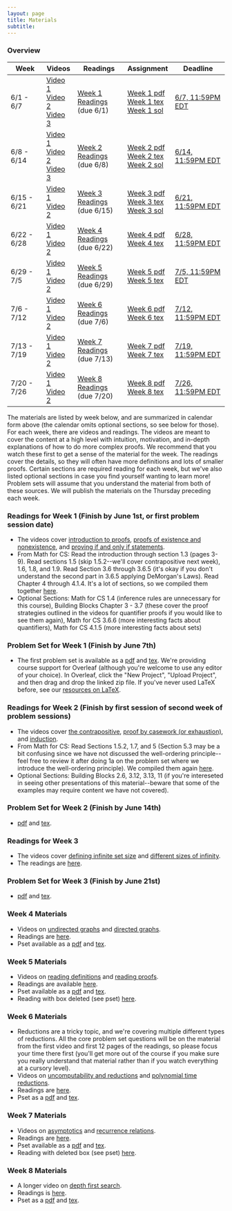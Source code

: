 ```yaml
---
layout: page
title: Materials
subtitle:
---
```


### Overview

<table class="table">
  <thead>
    <tr>
      <th>Week</th>
      <th>Videos</th>
      <th>Readings</th>
      <th>Assignment</th>
      <th>Deadline</th>
    </tr>
  </thead>
  <tbody>
    <tr>
      <td>6/1 - 6/7</td>
      <td>
        <a href="https://youtu.be/fMDiUny5cFc">Video 1</a><br>
        <a href="https://youtu.be/JRrtW-K5j24">Video 2</a><br>
        <a href="https://youtu.be/sLtvZaw8LTo">Video 3</a><br>
      </td>
      <td>
        <a href="/theoryprep/assets/Week_1_Readings.pdf">Week 1 Readings</a><br>(due 6/1)
      </td>
      <td>
        <a href="/theoryprep/assets/Week_1_pset.pdf">Week 1 pdf</a><br>
        <a href="/theoryprep/assets/Week_1_tex.zip">Week 1 tex</a><br>
        <a href="/theoryprep/assets/Week_1_Solutions.pdf">Week 1 sol</a>
      </td>
      <td><a href="https://www.gradescope.com/courses/135904/assignments/521658">6/7, 11:59PM EDT</a></td>
    </tr>
    <tr>
      <td>6/8 - 6/14</td>
      <td>
        <a href="https://youtu.be/Eg9oMdJ00Ms">Video 1</a><br>
        <a href="https://youtu.be/X3yx5dhC6mU">Video 2</a><br>
        <a href="https://youtu.be/n1ZI_HqGAYc">Video 3</a><br>
      </td>
      <td>
        <a href="/theoryprep/assets/Week_2_Readings.pdf">Week 2 Readings</a><br>(due 6/8)
      </td>
      <td>
        <a href="/theoryprep/assets/Week_2_pset.pdf">Week 2 pdf</a><br>
        <a href="/theoryprep/assets/Week_2_tex.zip">Week 2 tex</a><br>
        <a href="/theoryprep/assets/Week_2_Solutions.pdf">Week 2 sol</a>
      </td>
      <td><a href="https://www.gradescope.com/courses/135904/assignments/526256">6/14, 11:59PM EDT</a></td>
    </tr>
    <tr>
      <td>6/15 - 6/21</td>
      <td>
        <a href="https://youtu.be/HK3zxS7uTek">Video 1</a><br>
        <a href="https://youtu.be/arz0hnOmVzQ">Video 2</a><br>
      </td>
      <td>
        <a href="/theoryprep/assets/Week_3_Readings.pdf">Week 3 Readings</a><br>(due 6/15)
      </td>
      <td>
        <a href="/theoryprep/assets/Week_3_pset.pdf">Week 3 pdf</a><br>
        <a href="/theoryprep/assets/Week_3_tex.zip">Week 3 tex</a><br>
        <a href="/theoryprep/assets/Week_3_Solutions.pdf">Week 3 sol</a>
      </td>
      <td>
        <a href="https://www.gradescope.com/courses/135904/assignments/535466/submissions">6/21, 11:59PM EDT</a>
      </td>
    </tr>
    <tr>
      <td>6/22 - 6/28</td>
      <td>
        <a href="https://youtu.be/Y1GX5Ld8vlk">Video 1</a><br>
        <a href="https://youtu.be/K9P54DQQVPk">Video 2</a><br>
      </td>
      <td>
        <a href="/theoryprep/assets/Week_4_Readings.pdf">Week 4 Readings</a><br>(due 6/22)
      </td>
      <td>
        <a href="/theoryprep/assets/Week_4_pset.pdf">Week 4 pdf</a><br>
        <a href="/theoryprep/assets/Week_4_tex.zip">Week 4 tex</a>
      </td>
      <td>
        <a href="https://www.gradescope.com/courses/135904/assignments/538311/submissions">6/28, 11:59PM EDT</a>
      </td>
    </tr>
    <tr>
      <td>6/29 - 7/5</td>
      <td>
        <a href="https://www.youtube.com/watch?v=n6J7EQJ4puY">Video 1</a><br>
        <a href="https://www.youtube.com/watch?v=RQ9D5ul-Sew">Video 2</a><br>
      </td>
      <td>
        <a href="/theoryprep/assets/Week_5_Readings.pdf">Week 5 Readings</a><br>(due 6/29)
      </td>
      <td>
        <a href="/theoryprep/assets/Week_5_pset.pdf">Week 5 pdf</a><br>
        <a href="/theoryprep/assets/Week_5_tex.zip">Week 5 tex</a>
      </td>
      <td>
        <a href="https://www.gradescope.com/courses/135904/assignments/544959/submissions">7/5, 11:59PM EDT</a>
      </td>
    </tr>
    <tr>
      <td>7/6 - 7/12</td>
      <td>
        <a href="https://youtu.be/XoPoKyusUXk">Video 1</a><br>
        <a href="https://youtu.be/y9WWMTdhcDA">Video 2</a><br>
      </td>
      <td>
        <a href="/theoryprep/assets/Week_6_Readings.pdf">Week 6 Readings</a><br>(due 7/6)
      </td>
      <td>
        <a href="/theoryprep/assets/Week_6_pset.pdf">Week 6 pdf</a><br>
        <a href="/theoryprep/assets/Week_6_tex.zip">Week 6 tex</a>
      </td>
      <td>
        <a href="https://www.gradescope.com/courses/135904/assignments/550428/submissions">7/12, 11:59PM EDT</a>
      </td>
    </tr>
    <tr>
      <td>7/13 - 7/19</td>
      <td>
        <a href="https://www.youtube.com/watch?v=Hv8kbPBRM7s">Video 1</a><br>
        <a href="https://www.youtube.com/watch?v=AGn2dudKUi0">Video 2</a><br>
      </td>
      <td>
        <a href="/theoryprep/assets/Week_7_Readings.pdf">Week 7 Readings</a><br>(due 7/13)
      </td>
      <td>
        <a href="/theoryprep/assets/Week_7_pset.pdf">Week 7 pdf</a><br>
        <a href="/theoryprep/assets/Week_7_tex.zip">Week 7 tex</a>
      </td>
      <td>
        <a href="https://www.gradescope.com/courses/135904/assignments/557169/submissions">7/19, 11:59PM EDT</a>
      </td>
    </tr>
    <tr>
      <td>7/20 - 7/26</td>
      <td>
        <a href="https://www.youtube.com/watch?v=Hv8kbPBRM7s">Video 1</a><br>
        <a href="https://www.youtube.com/watch?v=AGn2dudKUi0">Video 2</a><br>
      </td>
      <td>
        <a href="/theoryprep/assets/Week_8_Readings.pdf">Week 8 Readings</a><br>(due 7/20)
      </td>
      <td>
        <a href="/theoryprep/assets/Week_8_pset.pdf">Week 8 pdf</a><br>
        <a href="/theoryprep/assets/Week_8_tex.zip">Week 8 tex</a>
      </td>
      <td>
        <a href="https://www.gradescope.com/courses/135904/assignments/564058/submissions">7/26, 11:59PM EDT</a>
      </td>
    </tr>
  </tbody>
</table>

The materials are listed by week below, and are summarized in calendar form above (the calendar omits optional sections, so see below for those). For each week, there are videos and readings. The videos are meant to cover the content at a high level with intuition, motivation, and  in-depth explanations of how to do more complex proofs. We recommend that you watch these first to get a sense of the material for the week. The readings cover the details, so they will often have more definitions and lots of smaller proofs. Certain sections are required reading for each week, but we've also listed optional sections in case you find yourself wanting to learn more! Problem sets will assume that you understand the material from both of these sources. We will publish the materials on the Thursday preceding each week.

### Readings for Week 1 (Finish by June 1st, or first problem session date)
 - The videos cover [introduction to proofs](https://youtu.be/fMDiUny5cFc), [proofs of existence and nonexistence](https://youtu.be/JRrtW-K5j24), and [proving if and only if statements](https://youtu.be/sLtvZaw8LTo).
 - From Math for CS: Read the introduction through section 1.3 (pages 3-9). Read sections 1.5 (skip 1.5.2--we'll cover contrapositive next week), 1.6, 1.8, and 1.9. Read Section 3.6 through 3.6.5 (it's okay if you don't understand the second part in 3.6.5 applying DeMorgan's Laws). Read Chapter 4 through 4.1.4. It's a lot of sections, so we compiled them together [here](/theoryprep/assets/Week_1_Readings.pdf).
 - Optional Sections: Math for CS 1.4 (inference rules are unnecessary for this course), Building Blocks Chapter 3 - 3.7 (these cover the proof strategies outlined in the videos for quantifier proofs if you would like to see them again), Math for CS 3.6.6 (more interesting facts about quantifiers), Math for CS 4.1.5 (more interesting facts about sets)

### Problem Set for Week 1 (Finish by June 7th)
 - The first problem set is available as a [pdf](/theoryprep/assets/Week_1_pset.pdf) and [tex](/theoryprep/assets/Week_1_tex.zip). We're providing course support for Overleaf (although you're welcome to use any editor of your choice). In Overleaf, click the "New Project", "Upload Project", and then drag and drop the linked zip file. If you've never used LaTeX before, see our [resources on LaTeX](/theoryprep/latex).

### Readings for Week 2 (Finish by first session of second week of problem sessions)
 - The videos cover [the contrapositive](https://youtu.be/Eg9oMdJ00Ms), [proof by casework (or exhaustion)](https://youtu.be/X3yx5dhC6mU), and [induction](https://youtu.be/n1ZI_HqGAYc).
 - From Math for CS: Read Sections 1.5.2, 1.7, and 5 (Section 5.3 may be a bit confusing since we have not discussed the well-ordering principle--feel free to review it after doing 1a on the problem set where we introduce the well-ordering principle). We compiled them again [here](/theoryprep/assets/Week_2_Readings.pdf).
 - Optional Sections: Building Blocks 2.6, 3.12, 3.13, 11 (if you're intereseted in seeing other presentations of this material--beware that some of the examples may require content we have not covered).

### Problem Set for Week 2 (Finish by June 14th)
 - [pdf](/theoryprep/assets/Week_2_pset.pdf) and [tex](/theoryprep/assets/Week_2_tex.zip).

### Readings for Week 3
 - The videos cover [defining infinite set size](https://youtu.be/HK3zxS7uTek) and [different sizes of infinity](https://youtu.be/arz0hnOmVzQ).
 - The readings are [here](/theoryprep/assets/Week_3_Readings.pdf).

### Problem Set for Week 3 (Finish by June 21st)
 - [pdf](/theoryprep/assets/Week_3_pset.pdf) and [tex](/theoryprep/assets/Week_3_tex.zip).

### Week 4 Materials
 - Videos on [undirected graphs](https://youtu.be/Y1GX5Ld8vlk) and [directed graphs](https://youtu.be/K9P54DQQVPk).
 - Readings are [here](/theoryprep/assets/Week_4_Readings.pdf).
 - Pset available as a [pdf](/theoryprep/assets/Week_4_pset.pdf) and [tex](/theoryprep/assets/Week_4_tex.zip).

### Week 5 Materials
 - Videos on [reading definitions](https://www.youtube.com/watch?v=n6J7EQJ4puY) and [reading proofs](https://www.youtube.com/watch?v=RQ9D5ul-Sew).
 - Readings are available [here](/theoryprep/assets/Week_5_Readings.pdf).
 - Pset available as a [pdf](/theoryprep/assets/Week_5_pset.pdf) and [tex](/theoryprep/assets/Week_5_tex.zip).
 - Reading with box deleted (see pset) [here](/theoryprep/assets/Week_5_Readings_unboxed.pdf).

### Week 6 Materials
 - Reductions are a tricky topic, and we're covering multiple different types of reductions. All the core problem set questions will be on the material from the first video and first 12 pages of the readings, so please focus your time there first (you'll get more out of the course if you make sure you really understand that material rather than if you watch everything at a cursory level).
 - Videos on [uncomputability and reductions](https://youtu.be/XoPoKyusUXk) and [polynomial time reductions](https://youtu.be/y9WWMTdhcDA).
 - Readings are [here](/theoryprep/assets/Week_6_Readings.pdf).
 - Pset as a [pdf](/theoryprep/assets/Week_6_pset.pdf) and [tex](/theoryprep/assets/Week_6_tex.zip).

### Week 7 Materials
 - Videos on [asymptotics](https://www.youtube.com/watch?v=Hv8kbPBRM7s) and [recurrence relations](https://www.youtube.com/watch?v=AGn2dudKUi0).
 - Readings are [here](/theoryprep/assets/Week_7_Readings.pdf).
 - Pset available as a [pdf](/theoryprep/assets/Week_7_pset.pdf) and [tex](/theoryprep/assets/Week_7_tex.zip).
 - Reading with deleted box (see pset) [here](/theoryprep/assets/Week_7_Readings_unboxed.pdf).

### Week 8 Materials
 - A longer video on [depth first search](https://youtu.be/8r_UdR1zOW8).
 - Readings is [here](/theoryprep/assets/Week_8_Readings.pdf).
 - Pset as a [pdf](/theoryprep/assets/Week_8_pset.pdf) and [tex](/theoryprep/assets/Week_8_tex.zip).
